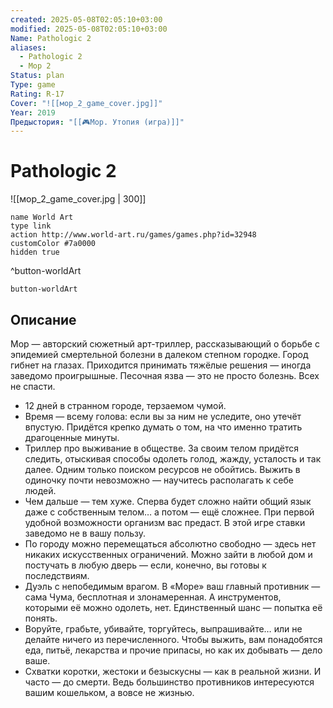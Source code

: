 ```yaml
---
created: 2025-05-08T02:05:10+03:00
modified: 2025-05-08T02:05:10+03:00
Name: Pathologic 2
aliases:
  - Pathologic 2
  - Мор 2
Status: plan
Type: game
Rating: R-17
Cover: "![[мор_2_game_cover.jpg]]"
Year: 2019
Предыстория: "[[🎮Мор. Утопия (игра)]]"
---
```


# Pathologic 2

![[мор_2_game_cover.jpg | 300]]


```button
name World Art
type link
action http://www.world-art.ru/games/games.php?id=32948
customColor #7a0000
hidden true
```
^button-worldArt



`button-worldArt`

## Описание

Мор — авторский сюжетный арт-триллер, рассказывающий о борьбе с эпидемией смертельной болезни в далеком степном городке. Город гибнет на глазах. Приходится принимать тяжёлые решения — иногда заведомо проигрышные. Песочная язва — это не просто болезнь. Всех не спасти.

- 12 дней в странном городе, терзаемом чумой.
- Время — всему голова: если вы за ним не уследите, оно утечёт впустую. Придётся крепко думать о том, на что именно тратить драгоценные минуты.
- Триллер про выживание в обществе. За своим телом придётся следить, отыскивая способы одолеть голод, жажду, усталость и так далее. Одним только поиском ресурсов не обойтись. Выжить в одиночку почти невозможно — научитесь располагать к себе людей.
- Чем дальше — тем хуже. Сперва будет сложно найти общий язык даже с собственным телом… а потом — ещё сложнее. При первой удобной возможности организм вас предаст. В этой игре ставки заведомо не в вашу пользу.
- По городу можно перемещаться абсолютно свободно — здесь нет никаких искусственных ограничений. Можно зайти в любой дом и постучать в любую дверь — если, конечно, вы готовы к последствиям.
- Дуэль с непобедимым врагом. В «Море» ваш главный противник — сама Чума, бесплотная и злонамеренная. А инструментов, которыми её можно одолеть, нет. Единственный шанс — попытка её понять.
- Воруйте, грабьте, убивайте, торгуйтесь, выпрашивайте… или не делайте ничего из перечисленного. Чтобы выжить, вам понадобятся еда, питьё, лекарства и прочие припасы, но как их добывать — дело ваше.
- Схватки коротки, жестоки и безыскусны — как в реальной жизни. И часто — до смерти. Ведь большинство противников интересуются вашим кошельком, а вовсе не жизнью.

